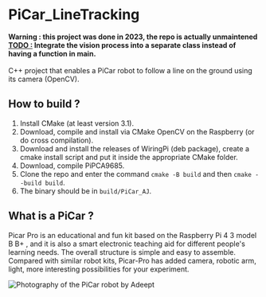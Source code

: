 # PiCar_LineTracking
**Warning : this project was done in 2023, the repo is actually unmaintened**\
<ins>**TODO :</ins> Integrate the vision process into a separate class instead of having a function in main.**\
\
C++ project that enables a PiCar robot to follow a line on the ground using its camera (OpenCV).

## How to build ?
1. Install CMake (at least version 3.1).
2. Download, compile and install via CMake OpenCV on the Raspberry (or do cross compilation).
3. Download and install the releases of WiringPi (deb package), create a cmake install script and put it inside the appropriate CMake folder.
4. Download, compile PiPCA9685.
5. Clone the repo and enter the command ```cmake -B build``` and then ```cmake --build build```.
6. The binary should be in ```build/PiCar_AJ```.

## What is a PiCar ?
Picar Pro is an educational and fun kit based on the Raspberry Pi 4 3 model B B+ , and it is also a smart electronic teaching aid for different people's learning needs. The overall structure is simple and easy to assemble. Compared with similar robot kits, Picar-Pro has added camera, robotic arm, light, more interesting possibilities for your experiment.

![Photography of the PiCar robot by Adeept](https://m.media-amazon.com/images/I/71uYI1BZTUS._AC_UF1000,1000_QL80_.jpg "The PiCar robot by Adeept")
